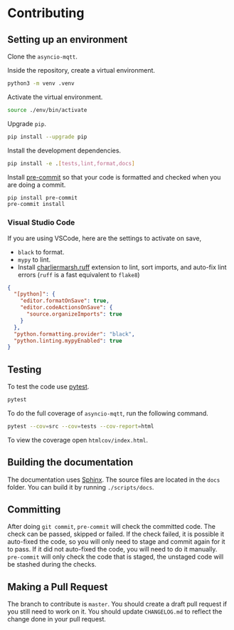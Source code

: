 # Contributing

## Setting up an environment

Clone the `asyncio-mqtt`.

Inside the repository, create a virtual environment.

```bash
python3 -m venv .venv
```

Activate the virtual environment.

```bash
source ./env/bin/activate
```

Upgrade `pip`.

```bash
pip install --upgrade pip
```

Install the development dependencies.

```bash
pip install -e .[tests,lint,format,docs]
```

Install [pre-commit](https://pre-commit.com/) so that your code is formatted and checked when you are doing a commit.

```bash
pip install pre-commit
pre-commit install
```

### Visual Studio Code

If you are using VSCode, here are the settings to activate on save,

- `black` to format.
- `mypy` to lint.
- Install [charliermarsh.ruff](https://marketplace.visualstudio.com/items?itemName=charliermarsh.ruff) extension to lint, sort imports, and auto-fix lint errors (`ruff` is a fast equivalent to `flake8`)

```json
{
  "[python]": {
    "editor.formatOnSave": true,
    "editor.codeActionsOnSave": {
      "source.organizeImports": true
    }
  },
  "python.formatting.provider": "black",
  "python.linting.mypyEnabled": true
}
```

## Testing

To test the code use [pytest](https://docs.pytest.org/en/7.1.x/).

```bash
pytest
```

To do the full coverage of `asyncio-mqtt`, run the following command.

```bash
pytest --cov=src --cov=tests --cov-report=html
```

To view the coverage open `htmlcov/index.html`.

## Building the documentation

The documentation uses [Sphinx](https://www.sphinx-doc.org/en/master/). The source files are located in the `docs` folder. You can build it by running `./scripts/docs`.

## Committing

After doing `git commit`, `pre-commit` will check the committed code.
The check can be passed, skipped or failed.
If the check failed, it is possible it auto-fixed the code, so you will only need to stage and commit again for it to pass.
If it did not auto-fixed the code, you will need to do it manually.
`pre-commit` will only check the code that is staged, the unstaged code will be stashed during the checks.

## Making a Pull Request

The branch to contribute is `master`.
You should create a draft pull request if you still need to work on it.
You should update `CHANGELOG.md` to reflect the change done in your pull request.
